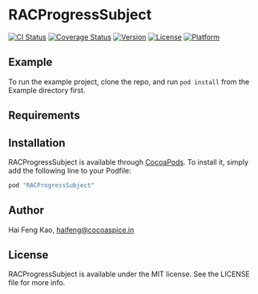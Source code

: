 # RACProgressSubject

[![CI Status](http://img.shields.io/travis/haifengkao/RACProgressSubject.svg?style=flat)](https://travis-ci.org/haifengkao/RACProgressSubject)
[![Coverage Status](https://coveralls.io/repos/haifengkao/RACProgressSubject/badge.svg?branch=master&service=github)](https://coveralls.io/github/haifengkao/RACProgressSubject?branch=master)
[![Version](https://img.shields.io/cocoapods/v/RACProgressSubject.svg?style=flat)](http://cocoapods.org/pods/RACProgressSubject)
[![License](https://img.shields.io/cocoapods/l/RACProgressSubject.svg?style=flat)](http://cocoapods.org/pods/RACProgressSubject)
[![Platform](https://img.shields.io/cocoapods/p/RACProgressSubject.svg?style=flat)](http://cocoapods.org/pods/RACProgressSubject)

## Example

To run the example project, clone the repo, and run `pod install` from the Example directory first.

## Requirements

## Installation

RACProgressSubject is available through [CocoaPods](http://cocoapods.org). To install
it, simply add the following line to your Podfile:

```ruby
pod "RACProgressSubject"
```

## Author

Hai Feng Kao, haifeng@cocoaspice.in

## License

RACProgressSubject is available under the MIT license. See the LICENSE file for more info.
